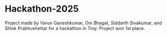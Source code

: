 # Hackathon-2025
Project made by Varun Ganeshkumar, Om Bhagat, Siddarth Sivakumar, and Shlok Prabhushettar for a hackathon in Troy. Project won 1st place.
